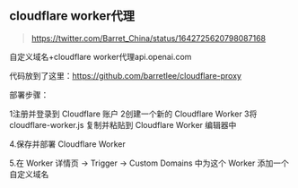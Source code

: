 ## cloudflare worker代理

> https://twitter.com/Barret_China/status/1642725620798087168

自定义域名+cloudflare worker代理api.openai.com



代码放到了这里：https://github.com/barretlee/cloudflare-proxy

部署步骤：

1注册并登录到 Cloudflare 账户
2创建一个新的 Cloudflare Worker
3将 cloudflare-worker.js 复制并粘贴到 Cloudflare Worker 编辑器中

4.保存并部署 Cloudflare Worker

5.在 Worker 详情页 -> Trigger -> Custom Domains 中为这个 Worker 添加一个自定义域名